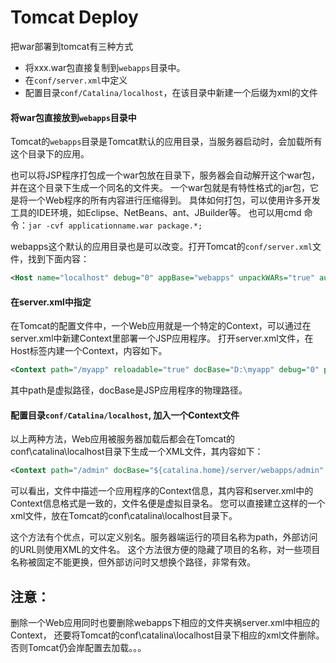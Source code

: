 # Tomcat Deploy

把war部署到tomcat有三种方式

* 将xxx.war包直接复制到`webapps`目录中。
* 在`conf/server.xml`中定义
* 配置目录`conf/Catalina/localhost`，在该目录中新建一个后缀为xml的文件

#### 将war包直接放到`webapps`目录中
Tomcat的`webapps`目录是Tomcat默认的应用目录，当服务器启动时，会加载所有这个目录下的应用。

也可以将JSP程序打包成一个war包放在目录下，服务器会自动解开这个war包，并在这个目录下生成一个同名的文件夹。
一个war包就是有特性格式的jar包，它是将一个Web程序的所有内容进行压缩得到。
具体如何打包，可以使用许多开发工具的IDE环境，如Eclipse、NetBeans、ant、JBuilder等。
也可以用cmd 命令：`jar -cvf applicationname.war package.*;`


webapps这个默认的应用目录也是可以改变。打开Tomcat的`conf/server.xml`文件，找到下面内容：
```xml
<Host name="localhost" debug="0" appBase="webapps" unpackWARs="true" autoDeloy="true" xmlValidation="falase" xmlNamespaceAware="false">
```

#### 在server.xml中指定
在Tomcat的配置文件中，一个Web应用就是一个特定的Context，可以通过在server.xml中新建Context里部署一个JSP应用程序。
打开server.xml文件，在Host标签内建一个Context，内容如下。
```xml
<Context path="/myapp" reloadable="true" docBase="D:\myapp" debug="0" privileged="true" />
```
其中path是虚拟路径，docBase是JSP应用程序的物理路径。


#### 配置目录`conf/Catalina/localhost`, 加入一个Context文件
以上两种方法，Web应用被服务器加载后都会在Tomcat的conf\catalina\localhost目录下生成一个XML文件，其内容如下：
```xml
<Context path="/admin" docBase="${catalina.home}/server/webapps/admin" debug="0" privileged="true"></Context>
```
可以看出，文件中描述一个应用程序的Context信息，其内容和server.xml中的Context信息格式是一致的，文件名便是虚拟目录名。
您可以直接建立这样的一个xml文件，放在Tomcat的conf\catalina\localhost目录下。

这个方法有个优点，可以定义别名。服务器端运行的项目名称为path，外部访问的URL则使用XML的文件名。
这个方法很方便的隐藏了项目的名称，对一些项目名称被固定不能更换，但外部访问时又想换个路径，非常有效。 


## 注意：
删除一个Web应用同时也要删除webapps下相应的文件夹祸server.xml中相应的Context，
还要将Tomcat的conf\catalina\localhost目录下相应的xml文件删除。
否则Tomcat仍会岸配置去加载。。。 
 
